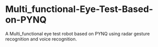 # Multi_functional-Eye-Test-Based-on-PYNQ
A Multi_functional eye test robot based on PYNQ using radar gesture recognition and voice recognition.
